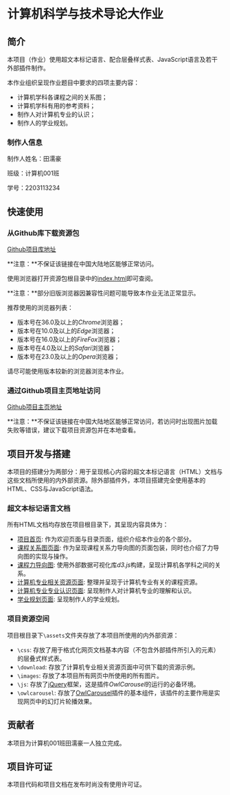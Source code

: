 # 计算机科学与技术导论大作业

## 简介

本项目（作业）使用超文本标记语言、配合层叠样式表、JavaScript语言及若干外部插件制作。

本作业组织呈现作业题目中要求的四项主要内容：
  - 计算机学科各课程之间的关系图；
  - 计算机学科有用的参考资料；
  - 制作人对计算机专业的认识；
  - 制作人的学业规划。

### 制作人信息
制作人姓名：田濡豪

班级：计算机001班

学号：2203113234

## 快速使用

### 从Github库下载资源包

[Github项目库地址](https://github.com/RuhaoT/XJTU_CS_Final_Assignment/)

**注意：**不保证该链接在中国大陆地区能够正常访问。

使用浏览器打开资源包根目录中的[index.html](index.html)即可查阅。

**注意：**部分旧版浏览器因兼容性问题可能导致本作业无法正常显示。

推荐使用的浏览器列表：
  - 版本号在36.0及以上的*Chrome*浏览器；
  - 版本号在10.0及以上的*Edge*浏览器；
  - 版本号在16.0及以上的*FireFox*浏览器；
  - 版本号在4.0及以上的*Safari*浏览器；
  - 版本号在23.0及以上的*Opera*浏览器；

请尽可能使用版本较新的浏览器浏览本作业。

### 通过Github项目主页地址访问

[Github项目主页地址](https://ruhaot.github.io/XJTU_CS_Final_Assignment/)

**注意：**不保证该链接在中国大陆地区能够正常访问，若访问时出现图片加载失败等错误，建议下载项目资源包并在本地查看。

## 项目开发与搭建

本项目的搭建分为两部分：用于呈现核心内容的超文本标记语言（HTML）文档与这些文档所使用的内外部资源。除外部插件外，本项目搭建完全使用基本的HTML、CSS与JavaScript语法。

### 超文本标记语言文档

所有HTML文档均存放在项目根目录下，其呈现内容具体为：
  * [项目首页](index.html): 作为欢迎页面与目录页面，组织介绍本作业的各个部分。
  * [课程关系图页面](class-graph.html): 作为呈现课程关系力导向图的页面包装，同时也介绍了力导向图的实现与操作。
  * [课程力导向图](D3P1.html): 使用外部数据可视化库*d3.js*构建，呈现计算机各学科之间的关系。
  * [计算机专业相关资源页面](major-rsrc.html): 整理并呈现于计算机专业有关的课程资源。
  * [计算机专业专业认识页面](udrstndg.html): 呈现制作人对计算机专业的理解和认识。
  * [学业规划页面](acad-plan.html): 呈现制作人的学业规划。

### 项目资源空间

项目根目录下`\assets`文件夹存放了本项目所使用的内外部资源：
  * `\css`: 存放了用于格式化网页文档基本内容（不包含外部插件所引入的元素）的层叠式样式表。
  * `\download`: 存放了计算机专业相关资源页面中可供下载的资源示例。
  * `\images`: 存放了本项目所有网页中所使用的所有图片。
  * `\js`: 存放了[jQuery](https://jquery.com/)框架，这是插件*OwlCarousel*的运行的必备环境。
  * `\owlcarousel`: 存放了[OwlCarousel](https://owlcarousel2.github.io/OwlCarousel2/)插件的基本组件，该插件的主要作用是实现网页中的幻灯片轮播效果。

## 贡献者

本项目为计算机001班田濡豪一人独立完成。

## 项目许可证

本项目代码和项目文档在发布时尚没有使用许可证。